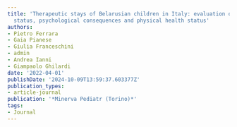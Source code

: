 ```yaml
---
title: 'Therapeutic stays of Belarusian children in Italy: evaluation of their mental
  status, psychological consequences and physical health status'
authors:
- Pietro Ferrara
- Gaia Pianese
- Giulia Franceschini
- admin
- Andrea Ianni
- Giampaolo Ghilardi
date: '2022-04-01'
publishDate: '2024-10-09T13:59:37.603377Z'
publication_types:
- article-journal
publication: '*Minerva Pediatr (Torino)*'
tags:
- Journal
---
```

